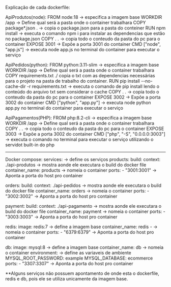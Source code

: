 Explicação de cada dockerfile:

ApiProdutos(node):
FROM node:18 -> especifica a imagem base
WORKDIR /app -> Define qual será a pasta onde o container trabalhara
COPY package*.json . -> copia o package.json para a  pasta do conteiner
RUN npm install -> executa o comando npm i para instalar as dependencias que estão no package.json
COPY . . -> copia todo o conteudo da pasta do pc para o container
EXPOSE 3001 -> Expõe a porta 3001 do container
CMD ["node", "app.js"] -> executa node app.js no terminal do container para executar o serviço

ApiPedidos(python):
FROM python:3.11-slim -> especifica a imagem base
WORKDIR /app -> Define qual será a pasta onde o container trabalhara
COPY requirements.txt ./ copia o txt com as dependencias necessárias para o projeto na pasta de trabalho do container.
RUN pip install --no-cache-dir -r requirements.txt -> executa o comando de pip install lendo o conteúdo do arquivo txt sem considerar o cache
COPY . . -> copia todo o conteudo da pasta do pc para o container
EXPOSE 3002 -> Expõe a porta 3002 do container
CMD ["python", "app.py"] -> executa node python app.py no terminal do container para executar o serviço

ApiPagamentos(PHP):
FROM php:8.2-cli -> especifica a imagem base
WORKDIR /app -> Define qual será a pasta onde o container trabalhara
COPY . . -> copia todo o conteudo da pasta do pc para o container
EXPOSE 3003 -> Expõe a porta 3002 do container
CMD ["php", "-S", "0.0.0.0:3003"] -> executa o comando no terminal para executar o serviço utilizando o servidot built-in do php


___________________________________________
Docker compose:
services: -> define os serviços
  products:
    build:
      context: ./api-produtos -> mostra aonde ele executara o build do docker file
    container_name: products -> nomeia o container
    ports:
      - "3001:3001" -> Aponta a porta do host pro container

  orders:
    build:
      context: ./api-pedidos -> mostra aonde ele executara o build do docker file
    container_name: orders -> nomeia o container
    ports:
      - "3002:3002" -> Aponta a porta do host pro container
    

  payment:
    build:
      context: ./api-pagamento -> mostra aonde ele executara o build do docker file
    container_name: payment -> nomeia o container
    ports:
      - "3003:3003" -> Aponta a porta do host pro container
    

  redis:
    image: redis:7 -> define a imagem base 
    container_name: redis - -> nomeia o container
    ports:
      - "6379:6379" -> Aponta a porta do host pro container

  db:
    image: mysql:8 -> define a imagem base 
    container_name: db  -> nomeia o container
    environment: -> define as variaveis de ambiente 
      MYSQL_ROOT_PASSWORD: example
      MYSQL_DATABASE: ecommerce
    ports:
      - "3307:3307" -> Aponta a porta do host pro container

**Alguns serviços não possuem apontamento de onde esta o dockerfile, redis e db, pois ele se utiliza unicamente da imagem base.
